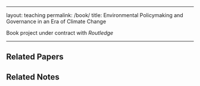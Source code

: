 ---
layout: teaching
permalink: /book/
title: Environmental Policymaking and Governance in an Era of Climate Change

Book project under contract with _Routledge_

<hr class="separator">

## Related Papers

## Related Notes 
